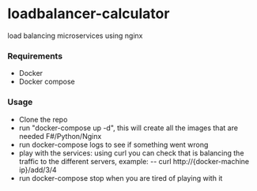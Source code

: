 # loadbalancer-calculator
load balancing microservices using nginx
### Requirements
- Docker
- Docker compose

### Usage
- Clone the repo
- run "docker-compose up -d", this will create all the images that are needed F#/Python/Nginx
- run docker-compose logs to see if something went wrong
- play with the services: using curl you can check that is balancing the traffic to the different servers, example:
-- curl http://{docker-machine ip}/add/3/4
- run docker-compose stop when you are tired of playing with it
